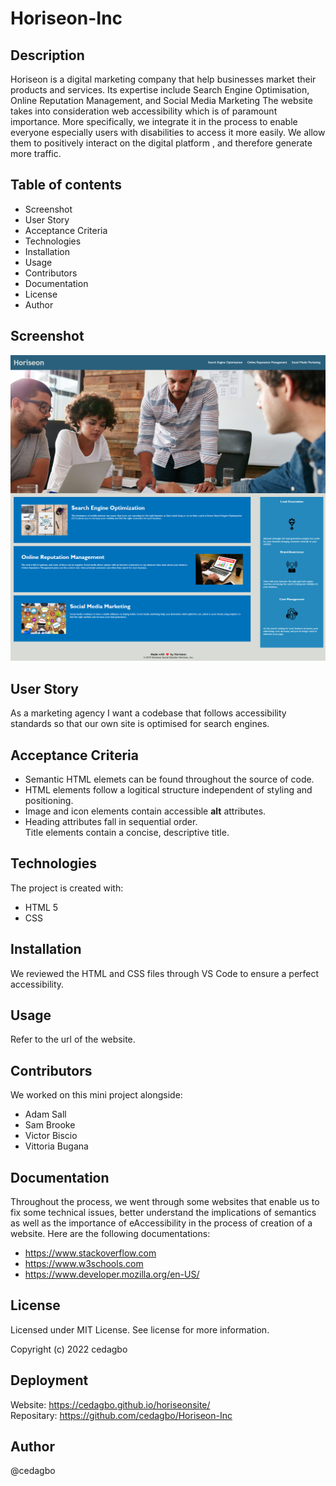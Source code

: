 # Horiseon-Inc

## Description
Horiseon is a digital marketing company that help businesses market their products and services.
Its expertise include Search Engine Optimisation, Online Reputation Management, and Social Media Marketing 
The website takes into consideration web accessibility which is of 
paramount importance. More specifically, we integrate it in the process to enable everyone especially users with disabilities to access it more easily. We allow them to positively interact on the digital platform , 
and therefore generate more traffic. 


## Table of contents

<ul>
    <li> Screenshot </li>
    <li> User Story </li>
    <li> Acceptance Criteria </li>
    <li> Technologies </li>
    <li> Installation </li>
    <li> Usage </li>
    <li> Contributors </li>
    <li> Documentation </li>
    <li> License </li>
    <li> Author </li>

</ul>


## Screenshot

<img src="./Horiseon-Inc_index.html.png">

## User Story
As a marketing agency 
I want a codebase that follows accessibility standards so that our own site is optimised for search engines.

## Acceptance Criteria

<ul>
    <li>Semantic HTML elemets can be found throughout the source of code.</li>
    <li>HTML elements follow a logitical structure independent of styling and positioning.</li>
    <li>Image and icon elements contain accessible <strong>alt</strong> attributes.</li>
    <li>Heading attributes fall in sequential order.</li>
    <li?>Title elements contain a concise, descriptive title.</li?>

</ul>


## Technologies
The project is created with:
- HTML 5
- CSS

## Installation
We reviewed the HTML and CSS files through VS Code to ensure a perfect accessibility.

## Usage
Refer to the url of the website.

## Contributors

We worked on this mini project alongside:
- Adam Sall
- Sam Brooke
- Victor Biscio
- Vittoria Bugana

## Documentation
Throughout the process, we went through some websites that enable us to fix some technical issues, better understand the implications of semantics as well as the importance of eAccessibility in the process of creation of a website.
Here are the following documentations:
- https://www.stackoverflow.com
- https://www.w3schools.com
- https://www.developer.mozilla.org/en-US/

## License

Licensed under MIT License. See license for more information.

Copyright (c) 2022 cedagbo

## Deployment
Website: https://cedagbo.github.io/horiseonsite/ <br/>
Repositary: https://github.com/cedagbo/Horiseon-Inc

## Author
@cedagbo
